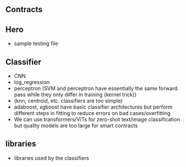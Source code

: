 ## Contracts 

## Hero
- sample testing file

## Classifier
- CNN
- log_regression 
- perceptron (SVM and perceptron have essentially the same forward pass while they only differ in training (kernel trick)) 
- (knn, centroid, etc. classifiers are too simple)
- adaboost, xgboost have basic classifier architectures but perform different steps in fitting to reduce errors on bad cases/overfitting
- We can use transformers/ViTs for zero-shot text/image classification but quality models are too large for smart contracts

## libraries
- libraries used by the classifiers 

